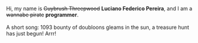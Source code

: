 Hi, my name is ~~Guybrush Threepwood~~ **Luciano Federico Pereira**, and I am a ~~wannabe pirate~~ **programmer**.<br><br>A short song: 1093 bounty of doubloons gleams in the sun, a treasure hunt has just begun! Arrr!
